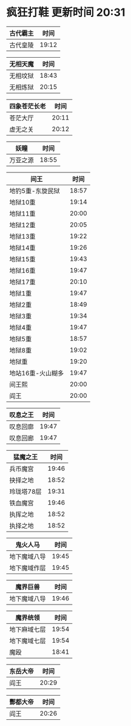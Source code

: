 # 疯狂打鞋 更新时间 20:31

| 古代霸主   | 时间    |
|--------|-------|
| 古代皇陵 | 19:12 |

| 无相天魔   | 时间    |
|--------|-------|
| 无相坟狱 | 18:43 |
| 无相炼狱 | 20:15 |

| 四象苍茫长老   | 时间    |
|--------|-------|
| 苍茫大厅 | 20:11 |
| 虚无之关 | 20:12 |

| 妖瞳   | 时间    |
|--------|-------|
| 万亚之源 | 18:55 |

| 间王   | 时间    |
|--------|-------|
| 地钓5重-东旋民狱 | 18:57 |
| 地狱10重 | 19:14 |
| 地狱11重 | 20:00 |
| 地狱12重 | 20:05 |
| 地狱13重 | 19:22 |
| 地狱14重 | 19:26 |
| 地狱15重 | 19:43 |
| 地狱16重 | 19:47 |
| 地狱17重 | 20:10 |
| 地狱1重 | 19:47 |
| 地狱2重 | 18:49 |
| 地狱3重 | 19:34 |
| 地狱4重 | 19:47 |
| 地狱5重 | 18:57 |
| 地狱8重 | 19:02 |
| 地狱重 | 19:20 |
| 地站16重-火山糊多 | 19:47 |
| 间王熙 | 20:00 |
| 阎王 | 20:00 |

| 叹息之王   | 时间    |
|--------|-------|
| 叹息回廓 | 19:47 |
| 叹息回廊 | 19:47 |

| 猛魔之王   | 时间    |
|--------|-------|
| 兵币魔宫 | 19:46 |
| 抉择之地 | 18:52 |
| 玲珑塔78层 | 19:31 |
| 铁血魔宫 | 19:46 |
| 执挥之地 | 18:52 |
| 执择之地 | 18:52 |

| 鬼火人马   | 时间    |
|--------|-------|
| 地下魔域八导 | 19:45 |
| 地下魔域作层 | 19:45 |

| 魔界巨兽   | 时间    |
|--------|-------|
| 地下魔域八导 | 19:46 |

| 魔界统领   | 时间    |
|--------|-------|
| 地下麻域七层 | 19:54 |
| 地下魔域七层 | 19:54 |
| 魔殴 | 18:41 |

| 东岳大帝   | 时间    |
|--------|-------|
| 阎王 | 20:29 |

| 酆都大帝   | 时间    |
|--------|-------|
| 阎王 | 20:26 |